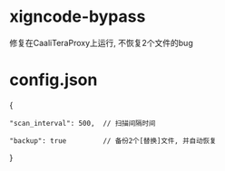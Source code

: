 # xigncode-bypass

修复在CaaliTeraProxy上运行, 不恢复2个文件的bug

# config.json

{

    "scan_interval": 500,  // 扫描间隔时间

    "backup": true         // 备份2个[替换]文件, 并自动恢复

}
